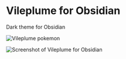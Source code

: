 # Vileplume for Obsidian
Dark theme for Obsidian

![Vileplume pokemon](https://cdn.bulbagarden.net/upload/thumb/6/6a/045Vileplume.png/600px-045Vileplume.png)

![Screenshot of Vileplume for Obsidian](https://raw.githubusercontent.com/hungsu/vileplume-obsidian/main/Vileplume%20for%20Obsidian%20screenshot.png)
